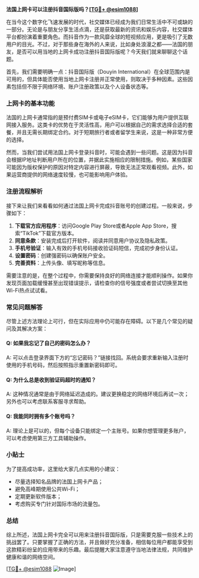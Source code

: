 **法国上网卡可以注册抖音国际版吗？[[TG💪+ @esim1088](https://t.me/s/esim1088)]**

在当今这个数字化飞速发展的时代，社交媒体已经成为我们日常生活中不可或缺的一部分。无论是与朋友分享生活点滴，还是获取最新的资讯和娱乐内容，社交媒体平台都扮演着重要角色。而抖音作为一款风靡全球的短视频应用，更是吸引了无数用户的目光。不过，对于那些身在海外的人来说，比如身处浪漫之都——法国的朋友，是否可以用当地的上网卡成功注册抖音国际版呢？今天我们就来聊聊这个话题。

首先，我们需要明确一点：抖音国际版（Douyin International）在全球范围内是可用的，但具体能否使用当地上网卡注册并正常使用，则取决于多种因素。这些因素包括但不限于网络环境、账户注册政策以及个人设备状态等。

### 上网卡的基本功能

法国的上网卡通常指的是预付费SIM卡或电子eSIM卡，它们能够为用户提供互联网接入服务。这类卡的优势在于灵活性高，用户可以根据自己的需求选择合适的套餐，并且无需长期绑定合约。对于短期旅行者或者留学生来说，这是一种非常方便的选择。

然而，当我们尝试用法国上网卡登录抖音时，可能会遇到一些问题。这是因为抖音会根据IP地址判断用户所在的位置，并据此实施相应的限制措施。例如，某些国家可能因为版权保护的原因对特定内容进行屏蔽，导致无法正常观看视频。此外，如果运营商提供的网络速度较慢，也可能影响用户体验。

### 注册流程解析

接下来让我们来看看如何通过法国上网卡完成抖音账号的创建过程。一般来说，步骤如下：

1. **下载官方应用程序**：访问Google Play Store或者Apple App Store，搜索“TikTok”下载官方版本。
2. **同意条款**：安装完成后打开软件，阅读并同意用户协议及隐私政策。
3. **手机号验证**：输入有效的手机号码接收验证码短信，完成初步身份认证。
4. **设置密码**：创建强密码以确保账户安全。
5. **完善资料**：上传头像、填写昵称等信息。

需要注意的是，在整个过程中，你需要保持良好的网络连接才能顺利操作。如果你发现页面加载缓慢甚至出现错误提示，请检查你的信号强度或者尝试切换至其他Wi-Fi热点试试看。

### 常见问题解答

尽管上述方法理论上可行，但在实际应用中仍可能存在障碍。以下是几个常见的疑问及其解决方案：

#### Q: 如果我忘记了自己的密码怎么办？
A: 可以点击登录界面下方的“忘记密码？”链接找回。系统会要求重新输入注册时使用的手机号码，然后按照指示重置新密码即可。

#### Q: 为什么总是收到验证码超时的通知？
A: 这种情况通常是由于网络延迟造成的。建议更换稳定的网络环境后再试一次；另外也可以考虑联系客服寻求帮助。

#### Q: 我能同时拥有多个账号吗？
A: 理论上是可以的，但每个设备只能绑定一个主账号。如果你想管理更多账户，可以考虑使用第三方工具辅助操作。

### 小贴士

为了提高成功率，这里给大家几点实用的小建议：
- 尽量选择知名品牌的法国上网卡产品；
- 避免高峰期使用公共Wi-Fi；
- 定期更新软件版本；
- 考虑购买专门针对国际市场的流量包。

### 总结

综上所述，法国上网卡完全可以用来注册抖音国际版，只是需要克服一些技术上的挑战罢了。只要掌握了正确的方法，并且做好充分准备，相信每位用户都能享受到这款精彩纷呈的应用带来的乐趣。最后提醒大家注意遵守当地法律法规，共同维护健康和谐的网络空间。

[[TG💪+ @esim1088](https://t.me/s/esim1088) ![Image](https://i.postimg.cc/4NQfJmqS/Snipaste-2025-05-13-00-14-12.png)]
